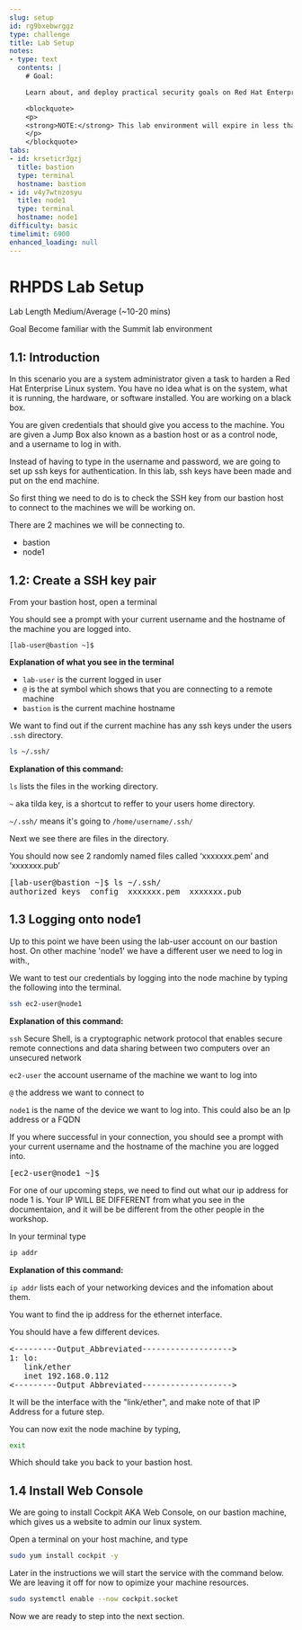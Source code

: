 ```yaml
---
slug: setup
id: rg9bxebwrggz
type: challenge
title: Lab Setup
notes:
- type: text
  contents: |
    # Goal:

    Learn about, and deploy practical security goals on Red Hat Enterprise Linux

    <blockquote>
    <p>
    <strong>NOTE:</strong> This lab environment will expire in less than two hours.
    </p>
    </blockquote>
tabs:
- id: krseticr3gzj
  title: bastion
  type: terminal
  hostname: bastion
- id: v4y7wtnzosyu
  title: node1
  type: terminal
  hostname: node1
difficulty: basic
timelimit: 6900
enhanced_loading: null
---
```

# RHPDS Lab Setup


Lab Length
Medium/Average (~10-20 mins)

Goal
Become familiar with the Summit lab environment

## 1.1: Introduction

In this scenario you are a system administrator given a task to harden a Red Hat Enterprise Linux system. You have no idea what is on the system, what it is running, the hardware, or software installed. You are working on a black box.

You are given credentials that should give you access to the machine. You are given a Jump Box also known as a bastion host or as a control node, and a username to log in with.

Instead of having to type in the username and password, we are going to set up ssh keys for authentication.
In this lab, ssh keys have been made and put on the end machine.

So first thing we need to do is to check the SSH key from our bastion host to connect to the machines we will be working on.

There are 2 machines we will be connecting to.

* bastion
* node1

## 1.2: Create a SSH key pair

From your bastion host, open a terminal

You should see a prompt with your current username and the hostname of the machine you are logged into.

`
[lab-user@bastion ~]$
`

**Explanation of what you see in the terminal**


* `lab-user` is the current logged in user
* `@` is the at symbol which shows that you are connecting to a remote machine
* `bastion` is the current machine hostname



We want to find out if the current machine has any ssh keys under the users `.ssh` directory.


```bash
ls ~/.ssh/
```

**Explanation of this command:**

`ls` lists the files in the working directory.

`~` aka tilda key, is a shortcut to reffer to your users home directory.

`~/.ssh/` means it's going to `/home/username/.ssh/`

Next we see there are files in the directory.

You should now see 2 randomly named files called ‘xxxxxxx.pem’ and ‘xxxxxxx.pub’


<pre>
[lab-user@bastion ~]$ ls ~/.ssh/
authorized_keys  config  xxxxxxx.pem  xxxxxxx.pub
</pre>


## 1.3 Logging onto node1

Up to this point we have been using the lab-user account on our bastion host.
On other machine 'node1' we have a different user we need to log in with.,

We want to test our credentials by logging into the node machine by typing the following into the terminal.

```bash
ssh ec2-user@node1
```

**Explanation of this command:**

`ssh` Secure Shell, is a cryptographic network protocol that enables secure remote connections and data sharing between two computers over an unsecured network

`ec2-user` the account username of the machine we want to log into

`@` the address we want to connect to

`node1` is the name of the device we want to log into. This could also be an Ip address or a FQDN


If you where successful in your connection, you should see a prompt with your current username and the hostname of the machine you are logged into.


<pre>
[ec2-user@node1 ~]$
</pre>

For one of our upcoming steps, we need to find out what our ip address for node 1 is.
Your IP WILL BE DIFFERENT from what you see in the documentaion, and it will be be different from the other people in the workshop.

In your terminal type

```bash
ip addr
```

**Explanation of this command:**

`ip addr` lists each of your networking devices and the infomation about them.

You want to find the ip address for the ethernet interface.

You should have a few different devices.

<pre>
<---------Output_Abbreviated------------------->
1: lo: <LOOPBACK,UP,LOWER_UP
   link/loopback
   inet 127.0.0.1
2: enp9s0u2u1u2 <NO-CARRIER,BROADCAST,MULTICAST,UP>
   link/ether
   inet 192.168.0.112
<---------Output_Abbreviated------------------->
</pre>

It will be the interface with the "link/ether",
and make note of that IP Address for a future step.

You can now exit the node machine by typing,

```bash
exit
```

Which should take you back to your bastion host.

## 1.4 Install Web Console

We are going to install Cockpit AKA Web Console, on our bastion machine, which gives us a website to admin our linux system.

Open a terminal on your host machine, and type

```bash
sudo yum install cockpit -y
```

Later in the instructions we will start the service with the command below.
We are leaving it off for now to opimize your machine resources.

```bash
sudo systemctl enable --now cockpit.socket
```

Now we are ready to step into the next section.